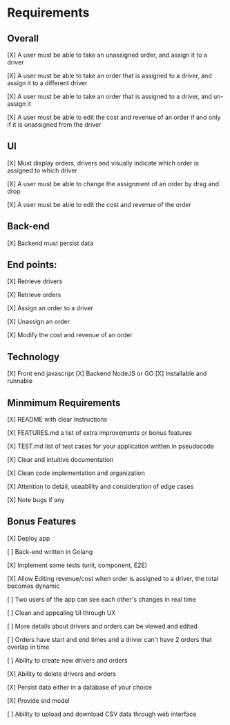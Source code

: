 # Requirements

## Overall

[X] A user must be able to take an unassigned order, and assign it to a driver

[X] A user must be able to take an order that is assigned to a driver, and assign it to a different driver

[X] A user must be able to take an order that is assigned to a driver, and un-assign it

[X] A user must be able to edit the cost and revenue of an order if and only if it is
unassigned from the driver

## UI

[X] Must display orders, drivers and visually indicate which order is assigned to which driver

[X] A user must be able to change the assignment of an order by drag and drop

[X] A user must be able to edit the cost and revenue of the order

## Back-end

[X] Backend must persist data

## End points:

[X] Retrieve drivers

[X] Retrieve orders

[X] Assign an order to a driver

[X] Unassign an order

[X] Modify the cost and revenue of an order

## Technology

[X] Front end javascript
[X] Backend NodeJS or GO
[X] Installable and runnable

## Minmimum Requirements

[X] README with clear instructions

[X] FEATURES.md a list of extra improvements or bonus features

[X] TEST.md list of test cases for your application written in pseudocode

[X] Clear and intuitive documentation

[X] Clean code implementation and organization

[X] Attention to detail, useability and consideration of edge cases

[X] Note bugs if any

## Bonus Features

[X] Deploy app

[ ] Back-end written in Golang

[X] Implement some tests (unit, component, E2E)

[X] Allow Editing revenue/cost when order is assigned to a driver, the total becomes dynamic

[ ] Two users of the app can see each other's changes in real time

[ ] Clean and appealing UI through UX

[ ] More details about drivers and orders can be viewed and edited

[ ] Orders have start and end times and a driver can't have 2 orders that overlap in time

[ ] Ability to create new drivers and orders

[X] Ability to delete drivers and orders

[X] Persist data either in a database of your choice

[X] Provide erd model

[ ] Ability to upload and download CSV data through web interface
